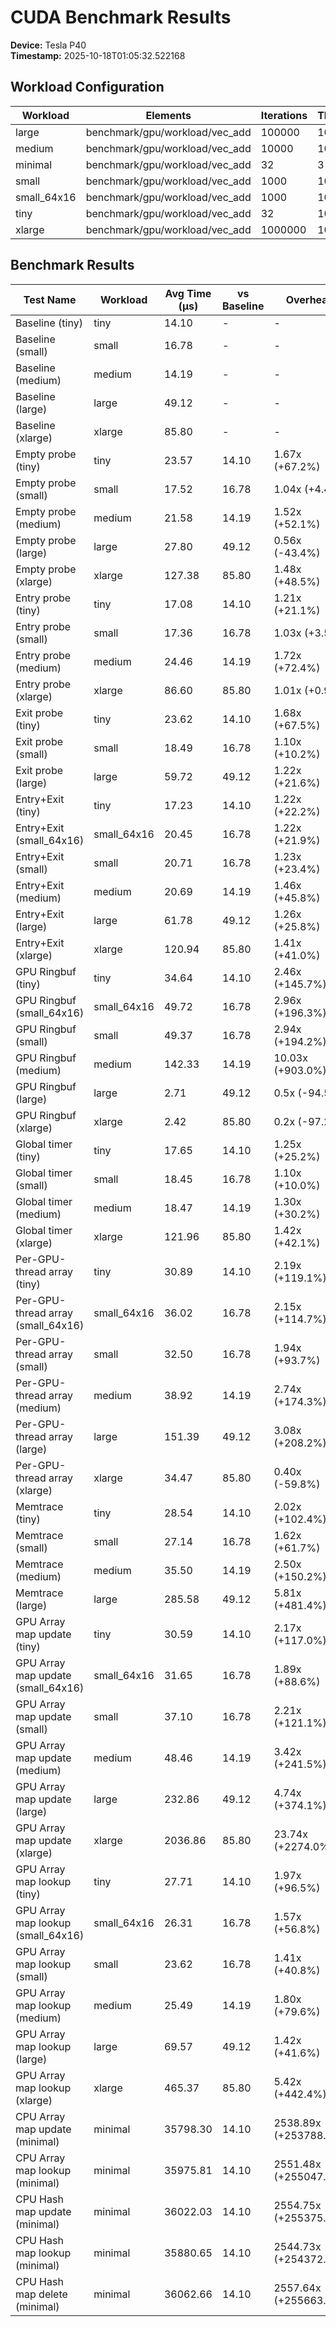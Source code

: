 
# CUDA Benchmark Results

**Device:** Tesla P40  
**Timestamp:** 2025-10-18T01:05:32.522168  

## Workload Configuration

| Workload | Elements | Iterations | Threads | Blocks |
|----------|----------|------------|---------|--------|
| large | benchmark/gpu/workload/vec_add | 100000 | 1000 | 512 |
| medium | benchmark/gpu/workload/vec_add | 10000 | 10000 | 256 |
| minimal | benchmark/gpu/workload/vec_add | 32 | 3 | 32 |
| small | benchmark/gpu/workload/vec_add | 1000 | 10000 | 256 |
| small_64x16 | benchmark/gpu/workload/vec_add | 1000 | 10000 | 64 |
| tiny | benchmark/gpu/workload/vec_add | 32 | 10000 | 32 |
| xlarge | benchmark/gpu/workload/vec_add | 1000000 | 1000 | 512 |

## Benchmark Results

| Test Name | Workload | Avg Time (μs) | vs Baseline | Overhead |
|-----------|----------|---------------|-------------|----------|
| Baseline (tiny) | tiny | 14.10 | - | - |
| Baseline (small) | small | 16.78 | - | - |
| Baseline (medium) | medium | 14.19 | - | - |
| Baseline (large) | large | 49.12 | - | - |
| Baseline (xlarge) | xlarge | 85.80 | - | - |
| Empty probe (tiny) | tiny | 23.57 | 14.10 | 1.67x (+67.2%) |
| Empty probe (small) | small | 17.52 | 16.78 | 1.04x (+4.4%) |
| Empty probe (medium) | medium | 21.58 | 14.19 | 1.52x (+52.1%) |
| Empty probe (large) | large | 27.80 | 49.12 | 0.56x (-43.4%) |
| Empty probe (xlarge) | xlarge | 127.38 | 85.80 | 1.48x (+48.5%) |
| Entry probe (tiny) | tiny | 17.08 | 14.10 | 1.21x (+21.1%) |
| Entry probe (small) | small | 17.36 | 16.78 | 1.03x (+3.5%) |
| Entry probe (medium) | medium | 24.46 | 14.19 | 1.72x (+72.4%) |
| Entry probe (xlarge) | xlarge | 86.60 | 85.80 | 1.01x (+0.9%) |
| Exit probe (tiny) | tiny | 23.62 | 14.10 | 1.68x (+67.5%) |
| Exit probe (small) | small | 18.49 | 16.78 | 1.10x (+10.2%) |
| Exit probe (large) | large | 59.72 | 49.12 | 1.22x (+21.6%) |
| Entry+Exit (tiny) | tiny | 17.23 | 14.10 | 1.22x (+22.2%) |
| Entry+Exit (small_64x16) | small_64x16 | 20.45 | 16.78 | 1.22x (+21.9%) |
| Entry+Exit (small) | small | 20.71 | 16.78 | 1.23x (+23.4%) |
| Entry+Exit (medium) | medium | 20.69 | 14.19 | 1.46x (+45.8%) |
| Entry+Exit (large) | large | 61.78 | 49.12 | 1.26x (+25.8%) |
| Entry+Exit (xlarge) | xlarge | 120.94 | 85.80 | 1.41x (+41.0%) |
| GPU Ringbuf (tiny) | tiny | 34.64 | 14.10 | 2.46x (+145.7%) |
| GPU Ringbuf (small_64x16) | small_64x16 | 49.72 | 16.78 | 2.96x (+196.3%) |
| GPU Ringbuf (small) | small | 49.37 | 16.78 | 2.94x (+194.2%) |
| GPU Ringbuf (medium) | medium | 142.33 | 14.19 | 10.03x (+903.0%) |
| GPU Ringbuf (large) | large | 2.71 | 49.12 | 0.5x (-94.5%) |
| GPU Ringbuf (xlarge) | xlarge | 2.42 | 85.80 | 0.2x (-97.2%) |
| Global timer (tiny) | tiny | 17.65 | 14.10 | 1.25x (+25.2%) |
| Global timer (small) | small | 18.45 | 16.78 | 1.10x (+10.0%) |
| Global timer (medium) | medium | 18.47 | 14.19 | 1.30x (+30.2%) |
| Global timer (xlarge) | xlarge | 121.96 | 85.80 | 1.42x (+42.1%) |
| Per-GPU-thread array (tiny) | tiny | 30.89 | 14.10 | 2.19x (+119.1%) |
| Per-GPU-thread array (small_64x16) | small_64x16 | 36.02 | 16.78 | 2.15x (+114.7%) |
| Per-GPU-thread array (small) | small | 32.50 | 16.78 | 1.94x (+93.7%) |
| Per-GPU-thread array (medium) | medium | 38.92 | 14.19 | 2.74x (+174.3%) |
| Per-GPU-thread array (large) | large | 151.39 | 49.12 | 3.08x (+208.2%) |
| Per-GPU-thread array (xlarge) | xlarge | 34.47 | 85.80 | 0.40x (-59.8%) |
| Memtrace (tiny) | tiny | 28.54 | 14.10 | 2.02x (+102.4%) |
| Memtrace (small) | small | 27.14 | 16.78 | 1.62x (+61.7%) |
| Memtrace (medium) | medium | 35.50 | 14.19 | 2.50x (+150.2%) |
| Memtrace (large) | large | 285.58 | 49.12 | 5.81x (+481.4%) |
| GPU Array map update (tiny) | tiny | 30.59 | 14.10 | 2.17x (+117.0%) |
| GPU Array map update (small_64x16) | small_64x16 | 31.65 | 16.78 | 1.89x (+88.6%) |
| GPU Array map update (small) | small | 37.10 | 16.78 | 2.21x (+121.1%) |
| GPU Array map update (medium) | medium | 48.46 | 14.19 | 3.42x (+241.5%) |
| GPU Array map update (large) | large | 232.86 | 49.12 | 4.74x (+374.1%) |
| GPU Array map update (xlarge) | xlarge | 2036.86 | 85.80 | 23.74x (+2274.0%) |
| GPU Array map lookup (tiny) | tiny | 27.71 | 14.10 | 1.97x (+96.5%) |
| GPU Array map lookup (small_64x16) | small_64x16 | 26.31 | 16.78 | 1.57x (+56.8%) |
| GPU Array map lookup (small) | small | 23.62 | 16.78 | 1.41x (+40.8%) |
| GPU Array map lookup (medium) | medium | 25.49 | 14.19 | 1.80x (+79.6%) |
| GPU Array map lookup (large) | large | 69.57 | 49.12 | 1.42x (+41.6%) |
| GPU Array map lookup (xlarge) | xlarge | 465.37 | 85.80 | 5.42x (+442.4%) |
| CPU Array map update (minimal) | minimal | 35798.30 | 14.10 | 2538.89x (+253788.7%) |
| CPU Array map lookup (minimal) | minimal | 35975.81 | 14.10 | 2551.48x (+255047.6%) |
| CPU Hash map update (minimal) | minimal | 36022.03 | 14.10 | 2554.75x (+255375.4%) |
| CPU Hash map lookup (minimal) | minimal | 35880.65 | 14.10 | 2544.73x (+254372.7%) |
| CPU Hash map delete (minimal) | minimal | 36062.66 | 14.10 | 2557.64x (+255663.5%) |

